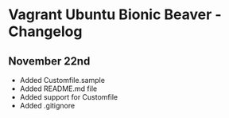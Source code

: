 # Vagrant Ubuntu Bionic Beaver - Changelog

## November 22nd

- Added Customfile.sample
- Added README.md file
- Added support for Customfile
- Added .gitignore
